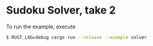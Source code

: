 # Sudoku Solver, take 2

To run the example, execute

```bash
$ RUST_LOG=debug cargo run --release --example solver
```

